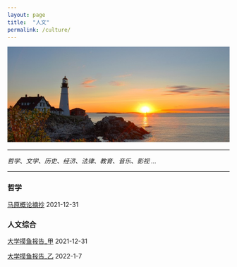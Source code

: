 ```yaml
---
layout: page
title:  "人文"
permalink: /culture/
---
```

![](/img/arts.jpg)

************

*哲学、文学、历史、经济、法律、教育、音乐、影视 ...*

************

### 哲学
[马原概论摘抄](https://robert1037.github.io/culture/marxism/) 2021-12-31

### 人文综合
[大学摸鱼报告_甲](https://robert1037.github.io/culture/fun/a) 2021-12-31

[大学摸鱼报告_乙](https://robert1037.github.io/culture/fun/b) 2022-1-7
